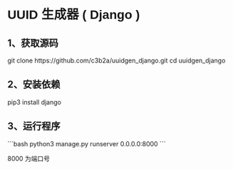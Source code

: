 <h1 style="font-family: sans-serif;">UUID 生成器 ( Django )</h1>

<h2>1、获取源码</h2>
	git clone https://github.com/c3b2a/uuidgen_django.git
	cd uuidgen_django

<h2>2、安装依赖</h2>
	pip3 install django

<h2>3、运行程序</h2>
```bash
python3 manage.py runserver 0.0.0.0:8000
```
<p>8000 为端口号</p>
